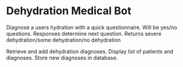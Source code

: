 # Dehydration Medical Bot

Diagnose a users hydration with a quick questionnaire. Will be yes/no questions. Responses determine next question. Returns severe dehydration/some dehydration/no dehydration

Retrieve and add dehydration diagnoses. Display list of patients and diagnoses. Store new diagnoses in database.
